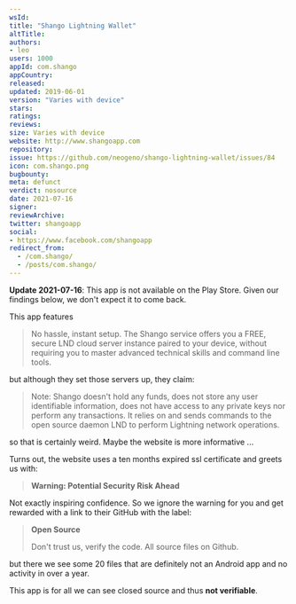```yaml
---
wsId: 
title: "Shango Lightning Wallet"
altTitle: 
authors:
- leo
users: 1000
appId: com.shango
appCountry: 
released: 
updated: 2019-06-01
version: "Varies with device"
stars: 
ratings: 
reviews: 
size: Varies with device
website: http://www.shangoapp.com
repository: 
issue: https://github.com/neogeno/shango-lightning-wallet/issues/84
icon: com.shango.png
bugbounty: 
meta: defunct
verdict: nosource
date: 2021-07-16
signer: 
reviewArchive:
twitter: shangoapp
social:
- https://www.facebook.com/shangoapp
redirect_from:
  - /com.shango/
  - /posts/com.shango/
---
```


**Update 2021-07-16**: This app is not available on the Play Store. Given our
findings below, we don't expect it to come back.

This app features

> No hassle, instant setup. The Shango service offers you a FREE, secure LND
  cloud server instance paired to your device, without requiring you to master
  advanced technical skills and command line tools.

but although they set those servers up, they claim:

> Note: Shango doesn't hold any funds, does not store any user identifiable
  information, does not have access to any private keys nor perform any
  transactions. It relies on and sends commands to the open source daemon LND to
  perform Lightning network operations.

so that is certainly weird. Maybe the website is more informative ...

Turns out, the website uses a ten months expired ssl certificate and greets us
with:

> **Warning: Potential Security Risk Ahead**

Not exactly inspiring confidence. So we ignore the warning for you and get
rewarded with a link to their GitHub with the label:

> **Open Source**
> 
> Don't trust us, verify the code. All source files on Github.

but there we see some 20 files that are definitely not an Android app and no
activity in over a year.

This app is for all we can see closed source and thus **not verifiable**.
